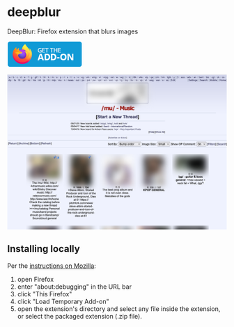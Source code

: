 # deepblur
DeepBlur: Firefox extension that blurs images

<a href="https://addons.mozilla.org/en-US/firefox/addon/deepblur-simple-image-blurring/"><img src="icons/get-the-addon.png" /></a>

<img src="example.png">

## Installing locally

Per the [instructions on Mozilla](https://extensionworkshop.com/documentation/develop/temporary-installation-in-firefox/):

1. open Firefox
2. enter "about:debugging" in the URL bar
3. click "This Firefox"
4. click "Load Temporary Add-on"
5. open the extension's directory and select any file inside the extension, or select the packaged extension (.zip file).
